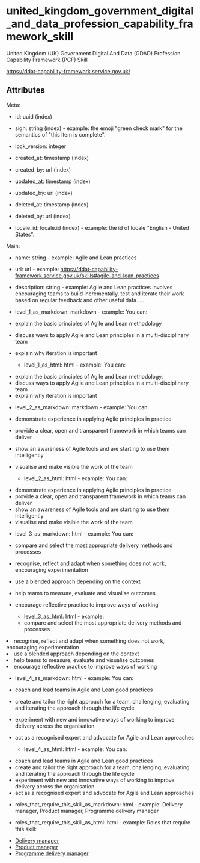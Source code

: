 # united_kingdom_government_digital_and_data_profession_capability_framework_skill


United Kingdom (UK) Government Digital And Data (GDAD) Profession Capability Framework (PCF) Skill

<https://ddat-capability-framework.service.gov.uk/>


## Attributes

Meta:

  * id: uuid (index)

  * sign: string (index) - example: the emoji "green check mark" for the semantics of "this item is complete".

  * lock_version: integer

  * created_at: timestamp (index)

  * created_by: url (index)

  * updated_at: timestamp (index)

  * updated_by: url (index)

  * deleted_at: timestamp (index)

  * deleted_by: url (index)

  * locale_id: locale.id (index) - example: the id of locale "English - United States".

Main:

  * name: string - example: Agile and Lean practices

  * url: url - example: https://ddat-capability-framework.service.gov.uk/skills#agile-and-lean-practices

  * description: string - example: Agile and Lean practices involves encouraging teams to build incrementally, test and iterate their work based on regular feedback and other useful data. …

  * level_1_as_markdown: markdown - example: You can:
- explain the basic principles of Agile and Lean methodology
- discuss ways to apply Agile and Lean principles in a multi-disciplinary team
- explain why iteration is important

  * level_1_as_html: html - example: You can:
<ul>
<li>explain the basic principles of Agile and Lean methodology.</li>
<li>discuss ways to apply Agile and Lean principles in a multi-disciplinary team</li>
<li>explain why iteration is important</li>
</ul>

  * level_2_as_markdown: markdown - example: You can:
- demonstrate experience in applying Agile principles in practice
- provide a clear, open and transparent framework in which teams can deliver
- show an awareness of Agile tools and are starting to use them intelligently
- visualise and make visible the work of the team

  * level_2_as_html: html - example: You can:
<ul>
<li>demonstrate experience in applying Agile principles in practice</li>
<li>provide a clear, open and transparent framework in which teams can deliver</li>
<li>show an awareness of Agile tools and are starting to use them intelligently</li>
<li>visualise and make visible the work of the team</li>
</ul>

  * level_3_as_markdown: html - example: You can:
- compare and select the most appropriate delivery methods and processes
- recognise, reflect and adapt when something does not work, encouraging experimentation
- use a blended approach depending on the context
- help teams to measure, evaluate and visualise outcomes
- encourage reflective practice to improve ways of working

  * level_3_as_html: html - example: <li>compare and select the most appropriate delivery methods and processes</li>
<li>recognise, reflect and adapt when something does not work, encouraging experimentation</li>
<li>use a blended approach depending on the context</li>
<li>help teams to measure, evaluate and visualise outcomes</li>
<li>encourage reflective practice to improve ways of working</li>

  * level_4_as_markdown: html - example: You can:
- coach and lead teams in Agile and Lean good practices
- create and tailor the right approach for a team, challenging, evaluating and iterating the approach through the life cycle
- experiment with new and innovative ways of working to improve delivery across the organisation
- act as a recognised expert and advocate for Agile and Lean approaches

  * level_4_as_html: html - example: You can:
<ul>
<li>coach and lead teams in Agile and Lean good practices</li>
<li>create and tailor the right approach for a team, challenging, evaluating and iterating the approach through the life cycle</li>
<li>experiment with new and innovative ways of working to improve delivery across the organisation</li>
<li>act as a recognised expert and advocate for Agile and Lean approaches</li>
</ul>

  * roles_that_require_this_skill_as_markdown: html - example: Delivery manager, Product manager, Programme delivery manager

  * roles_that_require_this_skill_as_html: html - example: Roles that require this skill:
<ul>
<li><a href="https://ddat-capability-framework.service.gov.uk/role/delivery-manager">Delivery manager</li>
<li><a href="https://ddat-capability-framework.service.gov.uk/role/product-manager">Product manager</li>
<li><a href="https://ddat-capability-framework.service.gov.uk/role/programme-delivery-manager">Programme delivery manager</a></li>
</ul>

